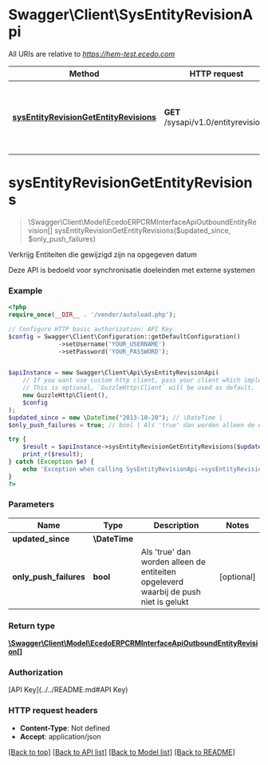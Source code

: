 # Swagger\Client\SysEntityRevisionApi

All URIs are relative to *https://hem-test.ecedo.com*

Method | HTTP request | Description
------------- | ------------- | -------------
[**sysEntityRevisionGetEntityRevisions**](SysEntityRevisionApi.md#sysEntityRevisionGetEntityRevisions) | **GET** /sysapi/v1.0/entityrevisions | Verkrijg Entiteiten die gewijzigd zijn na opgegeven datum


# **sysEntityRevisionGetEntityRevisions**
> \Swagger\Client\Model\EcedoERPCRMInterfaceApiOutboundEntityRevision[] sysEntityRevisionGetEntityRevisions($updated_since, $only_push_failures)

Verkrijg Entiteiten die gewijzigd zijn na opgegeven datum

Deze API is bedoeld voor synchronisatie doeleinden met externe systemen

### Example
```php
<?php
require_once(__DIR__ . '/vendor/autoload.php');

// Configure HTTP basic authorization: API Key
$config = Swagger\Client\Configuration::getDefaultConfiguration()
              ->setUsername('YOUR_USERNAME')
              ->setPassword('YOUR_PASSWORD');


$apiInstance = new Swagger\Client\Api\SysEntityRevisionApi(
    // If you want use custom http client, pass your client which implements `GuzzleHttp\ClientInterface`.
    // This is optional, `GuzzleHttp\Client` will be used as default.
    new GuzzleHttp\Client(),
    $config
);
$updated_since = new \DateTime("2013-10-20"); // \DateTime | 
$only_push_failures = true; // bool | Als 'true' dan worden alleen de entiteiten opgeleverd waarbij de push niet is gelukt

try {
    $result = $apiInstance->sysEntityRevisionGetEntityRevisions($updated_since, $only_push_failures);
    print_r($result);
} catch (Exception $e) {
    echo 'Exception when calling SysEntityRevisionApi->sysEntityRevisionGetEntityRevisions: ', $e->getMessage(), PHP_EOL;
}
?>
```

### Parameters

Name | Type | Description  | Notes
------------- | ------------- | ------------- | -------------
 **updated_since** | **\DateTime**|  |
 **only_push_failures** | **bool**| Als &#39;true&#39; dan worden alleen de entiteiten opgeleverd waarbij de push niet is gelukt | [optional]

### Return type

[**\Swagger\Client\Model\EcedoERPCRMInterfaceApiOutboundEntityRevision[]**](../Model/EcedoERPCRMInterfaceApiOutboundEntityRevision.md)

### Authorization

[API Key](../../README.md#API Key)

### HTTP request headers

 - **Content-Type**: Not defined
 - **Accept**: application/json

[[Back to top]](#) [[Back to API list]](../../README.md#documentation-for-api-endpoints) [[Back to Model list]](../../README.md#documentation-for-models) [[Back to README]](../../README.md)

